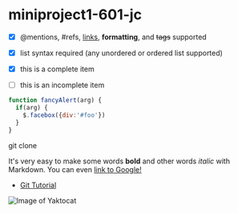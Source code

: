 # miniproject1-601-jc

- [x] @mentions, #refs, [links](), **formatting**, and <del>tags</del> supported
- [x] list syntax required (any unordered or ordered list supported)
- [x] this is a complete item
- [ ] this is an incomplete item


```javascript
function fancyAlert(arg) {
  if(arg) {
    $.facebox({div:'#foo'})
  }
}
```

   git clone <repo link>



It's very easy to make some words **bold** and other words *italic* with Markdown. You can even [link to Google!](http://google.com)

* [Git Tutorial](/git.md)


![Image of Yaktocat](https://octodex.github.com/images/yaktocat.png)
